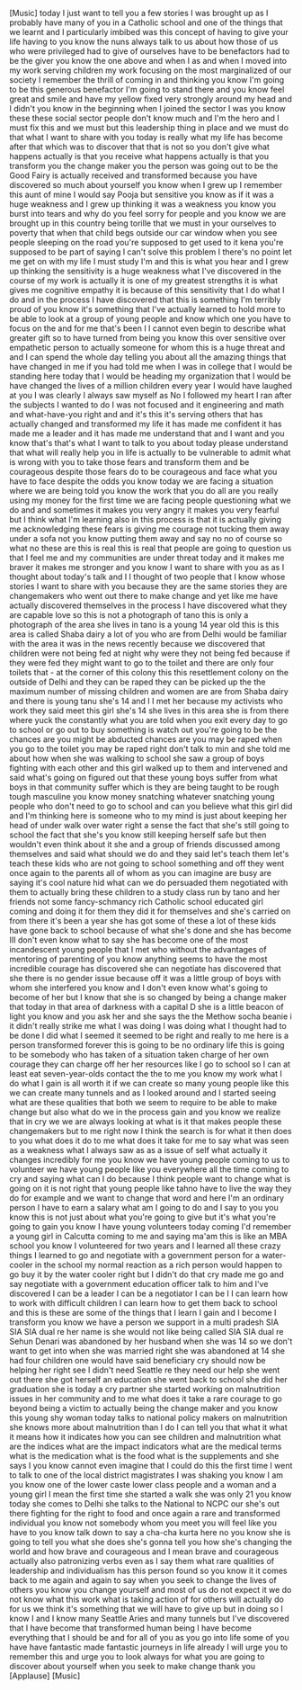 
[Music]
today I just want to tell you a few
stories I was brought up as I probably
have many of you in a Catholic school
and one of the things that we learnt and
I particularly imbibed was this concept
of having to give your life having to
you know the nuns always talk to us
about how those of us who were
privileged had to give of ourselves have
to be benefactors had to be the giver
you know the one above and when I as and
when I moved into my work serving
children my work focusing on the most
marginalized of our society
I remember the thrill of coming in and
thinking you know I&#39;m going to be this
generous benefactor I&#39;m going to stand
there and you know feel great and smile
and have my yellow fixed very strongly
around my head and I didn&#39;t you know in
the beginning when I joined the sector I
was you know these these social sector
people don&#39;t know much and I&#39;m the hero
and I must fix this and we must but this
leadership thing in place and we must do
that what I want to share with you today
is really what my life has become after
that which was to discover that that is
not so you don&#39;t give what happens
actually is that you receive what
happens actually is that you transform
you the change maker you the person was
going out to be the Good Fairy is
actually received and transformed
because you have discovered
so much about yourself you know when I
grew up I remember this aunt of mine I
would say Pooja
but sensitive you know as if it was a
huge weakness and I grew up thinking it
was a weakness you know you burst into
tears and why do you feel sorry for
people and you know we are brought up in
this country being torille that we must
in your ourselves to poverty that when
that child begs outside our car window
when you see people sleeping on the road
you&#39;re supposed to get used to it kena
you&#39;re supposed to be part of saying I
can&#39;t solve this problem I
there&#39;s no point let me get on with my
life I must study I&#39;m and this is what
you hear and I grew up thinking the
sensitivity is a huge weakness what I&#39;ve
discovered in the course of my work is
actually it is one of my greatest
strengths it is what gives me cognitive
empathy it is because of this
sensitivity that I do what I do and in
the process I have discovered that this
is something I&#39;m terribly proud of you
know it&#39;s something that I&#39;ve actually
learned to hold more to be able to look
at a group of young people and know
which one you have to focus on the and
for me that&#39;s been I I cannot even begin
to describe what greater gift so to have
turned from being you know this over
sensitive over empathetic person to
actually someone for whom this is a huge
threat and and I can spend the whole day
telling you about all the amazing things
that have changed in me if you had told
me when I was in college that I would be
standing here today that I would be
heading my organization that I would be
have changed the lives of a million
children every year I would have laughed
at you I was clearly I always saw myself
as
No I followed my heart I ran after the
subjects I wanted to do I was not
focused and it engineering and math and
what-have-you right and and it&#39;s this
it&#39;s serving others that has actually
changed and transformed my life it has
made me confident it has made me a
leader and it has made me understand
that and I want and you know that&#39;s
that&#39;s what I want to talk to you about
today please understand that what will
really help you in life is actually to
be vulnerable to admit what is wrong
with you to take those fears and
transform them and be courageous despite
those fears do to be courageous and face
what you have to face despite the odds
you know today we are facing a situation
where we are being told you know the
work that you do all are you really
using my money for the first time we are
facing people questioning what we do and
and sometimes it makes you very angry it
makes you very fearful but I think what
I&#39;m learning also in this process is
that it is actually giving me
acknowledging these fears is giving me
courage not tucking them away under a
sofa not you know putting them away and
say no no of course so what no these are
this is real this is real that people
are going to question us that I feel me
and my communities are under threat
today and it makes me braver it makes me
stronger and you know I want to share
with you as as I thought about today&#39;s
talk and I I thought of two people that
I know whose stories I want to share
with you because they are the same
stories they are changemakers
who went out there to make change and
yet like me have actually discovered
themselves in the process I have
discovered what they are capable
love so this is not a photograph of tano
this is only a photograph of the area
she lives in tano is a young 14 year old
this is this area is called Shaba dairy
a lot of you who are from Delhi would be
familiar with the area it was in the
news recently because we discovered that
children were not being fed at night why
were they not being fed because if they
were fed they might want to go to the
toilet and there are only four toilets
that - at the corner of this colony this
this resettlement colony on the outside
of Delhi and they can be raped they can
be picked up the the maximum number of
missing children and women are are from
Shaba dairy and there is young tanu
she&#39;s 14 and I I met her because my
activists who work they said meet this
girl she&#39;s 14 she lives in this area she
is from there where yuck the constantly
what you are told when you exit every
day to go to school or go out to buy
something is watch out you&#39;re going to
be the chances are you might be abducted
chances are you may be raped when you go
to the toilet you may be raped right
don&#39;t talk to min and she told me about
how when she was walking to school she
saw a group of boys fighting with each
other and this girl walked up to them
and intervened and said what&#39;s going on
figured out that these young boys suffer
from what boys in that community suffer
which is they are being taught to be
rough tough masculine you know money
snatching whatever snatching young
people who don&#39;t need to go to school
and can you believe what this girl did
and I&#39;m thinking here is someone who to
my mind is just about keeping her head
of under walk over water right a sense
the fact that she&#39;s still going to
school the fact that she&#39;s you know
still keeping herself safe but then
wouldn&#39;t even think about it
she and a group of friends discussed
among themselves and said what should we
do and they said let&#39;s teach them let&#39;s
teach these kids who are not going to
school something and off they went once
again to the parents all of whom as you
can imagine are busy are saying it&#39;s
cool nature hid what can we do
persuaded them negotiated with them to
actually bring these children to a study
class run by tano and her friends not
some fancy-schmancy rich Catholic school
educated girl coming and doing it for
them they did it for themselves and
she&#39;s carried on from there it&#39;s been a
year she has got some of these a lot of
these kids have gone back to school
because of what she&#39;s done and she has
become III don&#39;t even know what to say
she has become one of the most
incandescent young people that I met who
without the advantages of mentoring of
parenting of you know anything seems to
have the most incredible courage has
discovered she can negotiate has
discovered that she there is no gender
issue because off it was a little group
of boys with whom she interfered you
know and I don&#39;t even know what&#39;s going
to become of her but I know that she is
so changed by being a change maker that
today in that area of darkness with a
capital D she is a little beacon of
light you know and you ask her and she
says the the Methow socha beanie i it
didn&#39;t really strike me what I was doing
I was doing what I thought had to be
done
I did what I seemed it seemed to be
right and really to me here is a person
transformed forever this is going to be
no ordinary life this is going to be
somebody who has taken
of a situation taken charge of her own
courage they can charge off her her
resources like I go to school so I can
at least eat seven-year-olds contact the
the to me you know my work what I do
what I gain is all worth it if we can
create so many young people like this we
can create many tunnels and as I looked
around and I started seeing what are
these qualities that both we seem to
require to be able to make change but
also what do we in the process gain and
you know we realize that in cry we we
are always looking at what is it that
makes people these changemakers but to
me right now
I think the search is for what it then
does to you what does it do to me
what does it take for me to say what was
seen as a weakness what I always saw as
as a issue of self what actually it
changes incredibly for me you know we
have young people coming to us to
volunteer we have young people like you
everywhere all the time coming to cry
and saying what can I do because I think
people want to change what is going on
it is not right that young people like
tahno have to live the way they do for
example and we want to change that word
and here I&#39;m an ordinary person I have
to earn a salary what am I going to do
and I say to you you know this is not
just about what you&#39;re going to give but
it&#39;s what you&#39;re going to gain you know
I have young volunteers today coming I&#39;d
remember a young girl in Calcutta coming
to me and saying ma&#39;am this is like an
MBA school you know I volunteered for
two years and I learned all these crazy
things I learned to go and negotiate
with a government person for a
water-cooler in the school my normal
reaction as a rich person would happen
to go buy it by the water cooler right
but I didn&#39;t do that
cry made me go and say negotiate with a
government education officer talk to him
and I&#39;ve discovered I can be a leader I
can be a negotiator I can be I I can
learn how to work with difficult
children I can learn how to get them
back to school and this is these are
some of the things that I learn I gain
and I become I transform you know we
have a person we support in a multi
pradesh SIA SIA SIA dual re her name is
she would not like being called SIA SIA
dual re Sehun Denari was abandoned by
her husband when she was 14
so we don&#39;t want to get into when she
was married right she was abandoned at
14 she had four children one would have
said beneficiary cry should now be
helping her right see I didn&#39;t need
Seattle re they need our help
she went out there she got herself an
education she went back to school she
did her graduation she is today a cry
partner she started working on
malnutrition issues in her community and
to me what does it take a rare courage
to go beyond being a victim to actually
being the change maker and you know this
young shy woman today talks to national
policy makers on malnutrition she knows
more about malnutrition than I do I can
tell you that what it what it means how
it indicates how you can see children
and malnutrition what are the indices
what are the impact indicators what are
the medical terms what is the medication
what is the food what is the supplements
and she says I you know cannot even
imagine that I could do this the first
time I went to talk to one of the local
district magistrates I was shaking you
know I am you know one of the lower
caste lower class people
and a woman and a young girl I mean the
first time she started a walk she was
only 21 you know today she comes to
Delhi she talks to the National to NCPC
our she&#39;s out there fighting for the
right to food and once again a rare and
transformed individual you know not
somebody whom you meet you will feel
like you have to you know talk down to
say a cha-cha kurta here no you know she
is going to tell you what she does she&#39;s
gonna tell you how she&#39;s changing the
world and how brave and courageous and I
mean brave and courageous actually also
patronizing verbs even as I say them
what rare qualities of leadership and
individualism has this person found so
you know it it comes back to me again
and again to say when you seek to change
the lives of others you know you change
yourself and most of us do not expect it
we do not know what this work what is
taking action of for others will
actually do for us
we think it&#39;s something that we will
have to give up but in doing so I know I
and I know many Seattle Aries and many
tunnels but I&#39;ve discovered that I have
become that transformed human being I
have become everything that I should be
and for all of you as you go into life
some of you have have fantastic made
fantastic journeys in life already I
will urge you to remember this and urge
you to look always for what you are
going to discover about yourself when
you seek to make change
thank you
[Applause]
[Music]

